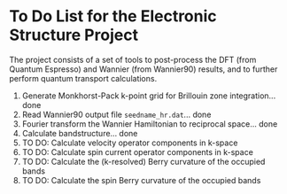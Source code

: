 # To Do List for the Electronic Structure Project

The project consists of a set of tools to post-process the DFT (from Quantum Espresso) and Wannier (from Wannier90) results, and to further perform quantum transport calculations.

1. Generate Monkhorst-Pack k-point grid for Brillouin zone integration... done
2. Read Wannier90 output file `seedname_hr.dat`... done
3. Fourier transform the Wannier Hamiltonian to reciprocal space... done
4. Calculate bandstructure... done
5. TO DO: Calculate velocity operator components in k-space
6. TO DO: Calculate spin current operator components in k-space
7. TO DO: Calculate the (k-resolved) Berry curvature of the occupied bands
8. TO DO: Calculate the spin Berry curvature of the occupied bands
